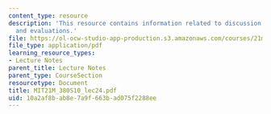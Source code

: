 ```yaml
---
content_type: resource
description: 'This resource contains information related to discussion: aesthetics
  and evaluations.'
file: https://ol-ocw-studio-app-production.s3.amazonaws.com/courses/21m-380-music-and-technology-algorithmic-and-generative-music-spring-2010/10a2af8bab8e7a9f663bad075f2288ee_MIT21M_380S10_lec24.pdf
file_type: application/pdf
learning_resource_types:
- Lecture Notes
parent_title: Lecture Notes
parent_type: CourseSection
resourcetype: Document
title: MIT21M_380S10_lec24.pdf
uid: 10a2af8b-ab8e-7a9f-663b-ad075f2288ee
---
```

